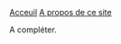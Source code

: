 
<div class="topnav">
  <a class="active" href="https://evaluation-modelisation-covid.github.io/france">Acceuil</a>
  <a href="https://evaluation-modelisation-covid.github.io/france/about">A propos de ce site</a>
</div>
  

A compléter. 
